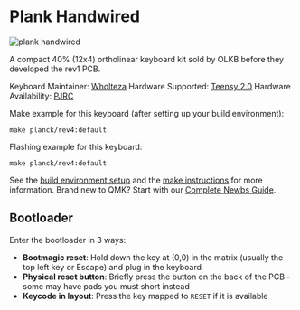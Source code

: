 # Plank Handwired

![plank handwired](https://i.imgur.com/khseWs7.jpeg)

A compact 40% (12x4) ortholinear keyboard kit sold by OLKB before they developed the rev1 PCB.

Keyboard Maintainer: [Wholteza](https://github.com/wholteza)
Hardware Supported: [Teensy 2.0](https://www.pjrc.com/store/teensy.html)
Hardware Availability: [PJRC](https://www.pjrc.com/store/teensy.html)

Make example for this keyboard (after setting up your build environment):

    make planck/rev4:default

Flashing example for this keyboard:

    make planck/rev4:default

See the [build environment setup](https://docs.qmk.fm/#/getting_started_build_tools) and the [make instructions](https://docs.qmk.fm/#/getting_started_make_guide) for more information. Brand new to QMK? Start with our [Complete Newbs Guide](https://docs.qmk.fm/#/newbs).

## Bootloader

Enter the bootloader in 3 ways:

-   **Bootmagic reset**: Hold down the key at (0,0) in the matrix (usually the top left key or Escape) and plug in the keyboard
-   **Physical reset button**: Briefly press the button on the back of the PCB - some may have pads you must short instead
-   **Keycode in layout**: Press the key mapped to `RESET` if it is available
